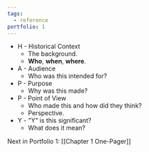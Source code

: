 ```yaml
---
tags:
  - reference
portfolio: 1
---
```

- H - Historical Context
	- The background. 
	- **Who**, **when**, **where**.
- A - Audience
	- Who was this intended for?
- P - Purpose
	- Why was this made?
- P - Point of View
	- Who made this and how did they think?
	- Perspective.
- Y - "Y" is this significant?
	- What does it mean?

Next in Portfolio 1: [[Chapter 1 One-Pager]]